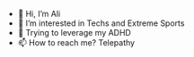 - 👋 Hi, I’m Ali
- 👀 I’m interested in Techs and Extreme Sports
- 🌱 Trying to leverage my ADHD
- 📫 How to reach me? Telepathy

<!---
ahayder-astra/ahayder-astra is a ✨ special ✨ repository because its `README.md` (this file) appears on your GitHub profile.
You can click the Preview link to take a look at your changes.
--->
